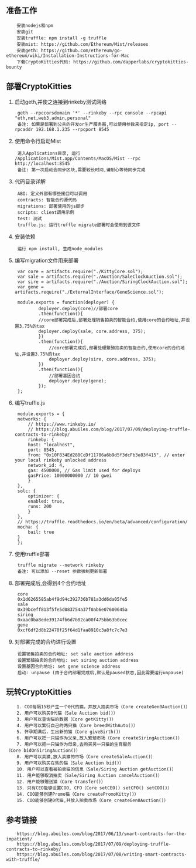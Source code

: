 准备工作
-----
        安装nodejs和npm
        安装git
        安装truffle: npm install -g truffle
        安装mist: https://github.com/Ethereum/Mist/releases
        安装geth: https://github.com/ethereum/go-ethereum/wiki/Installation-Instructions-for-Mac
        下载CryptoKitties代码: https://github.com/dapperlabs/cryptokitties-bounty

部署CryptoKitties
-----
1. 启动geth,并使之连接到rinkeby测试网络

        geth --rpccorsdomain '*' --rinkeby --rpc console --rpcapi "eth,net,web3,admin,personal"
        备注: 如果是部署到公共的开发or生产服务器,可以使用参数来指定ip, port --rpcaddr 192.168.1.235 --rpcport 8545

2. 使用命令行启动Mist

        进入Applications目录, 运行 /Applications/Mist.app/Contents/MacOS/Mist --rpc http://localhost:8545
        备注: 第一次启动会同步区块,需要较长时间,请耐心等待同步完成

3. 代码目录详解

        ABI: 定义外部有哪些接口可以调用
        contracts: 智能合约源代码
        migrations: 部署使用的js脚步
        scripts: client调用示例
        test: 测试
        truffle.js: 运行truffle migrate部署时会使用到该文件

4. 安装依赖

        运行 npm install, 生成node_modules

5. 编写migration文件用来部署

        var core = artifacts.require("./KittyCore.sol");
        var sale = artifacts.require("./Auction/SaleClockAuction.sol");
        var sire = artifacts.require("./Auction/SiringClockAuction.sol");
        var gene = artifacts.require("./ExternalInterface/GeneScience.sol");

        module.exports = function(deployer) {
                deployer.deploy(core)//部署core
                .then(function(){
                //core部署完成后,部署处理销售拍卖的智能合约,使用core的合约地址,并设置3.75%的tax
                deployer.deploy(sale, core.address, 375);
                })
                .then(function(){
                    //core部署完成后,部署处理繁殖拍卖的智能合约,使用core的合约地址,并设置3.75%的tax
                    deployer.deploy(sire, core.address, 375);
                })
                .then(function(){
                    //部署基因合约
                    deployer.deploy(gene);
                });
        };

6. 编写truffle.js

        module.exports = {
        networks: {
            // https://www.rinkeby.io/
            // https://blog.abuiles.com/blog/2017/07/09/deploying-truffle-contracts-to-rinkeby/
            rinkeby: {
            host: "localhost",
            port: 8545,
            from: "0x10F834Ed288CcDf11786a6b9d5f3dcFb3e83f415", // enter your local rinkeby unlocked address
            network_id: 4,
            gas: 4500000, // Gas limit used for deploys
            gasPrice: 10000000000 // 10 gwei
            }
        },
        solc: {
            optimizer: {
            enabled: true,
            runs: 200
            }
        },
        // https://truffle.readthedocs.io/en/beta/advanced/configuration/
        mocha: {
            bail: true
        }
        };

7. 使用truffle部署

        truffle migrate --network rinkeby
        备注: 可以添加 --reset 参数强制更新部署

8. 部署完成后,会得到4个合约地址

        core
        0x1d6265585ab4f9d94c392736b781a3dd6da05fe5
        sale
        0x39bceff813f5fe5d083754a37f0ab6e07600645a
        siring
        0xaac0ba8ede39174fb6d7b82ca00f475bb63b0cec
        gene
        0xcf6df2d8b22470f25f64d1faa8910c3a8fc7c7e3

9. 对部署完成的合约进行设置

        设置销售拍卖的合约地址: set sale auction address
        设置繁殖拍卖的合约地址: set siring auction address
        设置基因合约地址: set gene science address
        启动: unpause (由于合约部署完成后,默认是paused状态,因此需要运行unpause)

玩转CryptoKitties
-----
        1. COO每隔15秒产生一个0代的猫，并放入拍卖市场（Core createGen0Auction()）
        2. 用户可以购买0代猫（Sale Auction bid()）
        3. 用户可以查询猫的数据（Core getKitty()）
        4. 用户可以繁衍自己的两只猫（Core breedWithAuto()）
        5. 怀孕期满后，生出新的猫（Core giveBirth()）
        6. 用户可以把一只猫作为父亲,放入繁殖市场（Core createSiringAuction()）
        7. 用户可以把一只猫作为母亲,去购买另一只猫的生育服务（Core bidOnSiringAuction()）
        8. 用户可以卖猫,放入卖猫的市场（Core createSaleAuction()）
        9. 用户可以购买在售的猫（Sale Auction bid()）
        10. 用户可以查看被拍卖猫的信息（Sale/Siring Auction getAuction()）
        11. 用户能够取消拍卖（Sale/Siring Auction cancelAuction()）
        12. 用户能够赠送猫（Core transfer()）
        13. 只有CEO能够设置COO, CFO（Core setCEO() setCFO() setCOO()）
        14. COO能够创建Promo猫（Core createPromoKitty()）
        15. COO能够创建0代猫,并放入拍卖市场（Core createGen0Auction()）


参考链接
-----
        https://blog.abuiles.com/blog/2017/06/13/smart-contracts-for-the-impatient/
        https://blog.abuiles.com/blog/2017/07/09/deploying-truffle-contracts-to-rinkeby/
        https://blog.abuiles.com/blog/2017/07/08/writing-smart-contracts-with-truffle/
